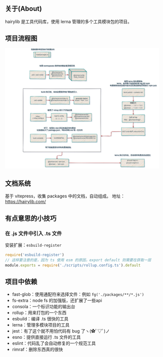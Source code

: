 ## 关于(About)

hairylib 是工具代码库，使用 lerna 管理的多个工具模块包的项目。

## 项目流程图

![steps](./meta/images/steps.png)

## 文档系统

基于 vitepress，收集 packages 中的文档，自动组成。
地址：https://hairylib.com/

## 有点意思的小技巧

### 在 .js 文件中引入 .ts 文件

安装扩展：`esbuild-register`

~~~js
require('esbuild-register')
// 这样要注意的是，因为 ts 使用 esm 的原因，export default 则需要在获取一层
module.exports = require('./scripts/rollup.config.ts').default
~~~

## 项目中依赖

- fast-glob：使用通配符来选择文件：例如 `fg('./packages/**/*.js')`
- fs-extra：node fs 的加强版，还扩展了一些api
- consola：一个标识功能的输出台
- rollup：用来打包的一个东西
- esbuild：编译 .ts 很快的工具
- lerna：管理多模块项目的工具
- jest：有了这个就不用怕代码有 bug 了ヽ(✿ﾟ▽ﾟ)ノ
- esno：提供直接运行 .ts 文件的工具
- eslint：代码乱了会自动修复的一个规范工具
- rimraf：删除东西真的很快

